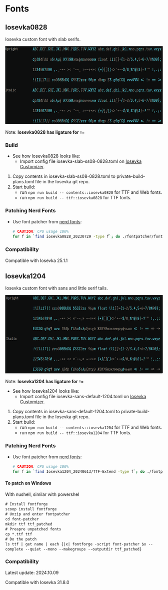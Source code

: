 # Fonts

## Iosevka0828

Iosevka custom font with slab serifs.

![overview](./iosevka-slab-ss08-0828.png)

Note: **Iosevka0828 has ligature for `!=`**

### Build

* See how Iosevka0828 looks like:
  * Import config file iosevka-slab-ss08-0828.toml on [Iosevka Customizer](https://typeof.net/Iosevka/customizer).

1. Copy contents in iosevka-slab-ss08-0828.toml to private-build-plans.toml file in the Iosevka git repo.
2. Start build:
   * run `npm run build -- contents::iosevka0828` for TTF and Web fonts.
   * run `npm run build -- ttf::iosevka0828` for TTF fonts.

### Patching Nerd Fonts

* Use font patcher from [nerd fonts](https://github.com/ryanoasis/nerd-fonts/):

  ``` bash
  # CAUTION: CPU usage 100%
  for f in `find iosevka0828_20230729 -type f`; do ./fontpatcher/font-patcher $f --complete --quiet --mono --makegroups --outputdir ./iosevka0828NF_mono_groups_v3 &; done; wait
  ```

### Compatibility

Compatible with Iosevka 25.1.1

## Iosevka1204

Iosevka custom font with sans and little serif tails.

![overview](./iosevka-sans-default-1204.png)

Note: **Iosevka1204 has ligature for `!=`**

* See how Iosevka1204 looks like:
  * Import config file iosevka-sans-default-1204.toml on [Iosevka Customizer](https://typeof.net/Iosevka/customizer).

1. Copy contents in iosevka-sans-default-1204.toml to private-build-plans.toml file in the Iosevka git repo.
2. Start build:
   * run `npm run build -- contents::iosevka1204` for TTF and Web fonts.
   * run `npm run build -- ttf::iosevka1204` for TTF fonts.

### Patching Nerd Fonts

* Use font patcher from [nerd fonts](https://github.com/ryanoasis/nerd-fonts/):

  ``` bash
  # CAUTION: CPU usage 100%
  for f in `find Iosevka1204_20240613/TTF-Extend -type f`; do ./fontpatcher/font-patcher $f --complete --quiet --mono --makegroups --outputdir ./Iosevka1204NFM_20240613 &; done; wait
  ```

#### To patch on Windows

With nushell, similar with powershel

```nu
# Install fontforge
scoop install fontforge
# Unzip and enter fontpatcher
cd font-patcher
mkdir ttf ttf_patched
# Preapre unpatched fonts
cp *.ttf ttf
# Do the patch
ls ttf | get name | each {|x| fontforge -script font-patcher $x --complete --quiet --mono --makegroups --outputdir ttf_patched}
```

### Compatibility

Latest update: 2024.10.09

Compatible with Iosevka 31.8.0
